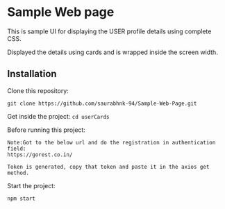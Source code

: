 # Sample Web page

This is sample UI for displaying the USER profile details using complete CSS.

Displayed the details using cards and is wrapped inside the screen width.

## Installation

Clone this repository:
```
git clone https://github.com/saurabhnk-94/Sample-Web-Page.git
```
Get inside the project: 
```cd userCards```

Before running this project:
```
Note:Got to the below url and do the registration in authentication field:
https://gorest.co.in/

Token is generated, copy that token and paste it in the axios get method.
```

Start the project: 
```
npm start
```


